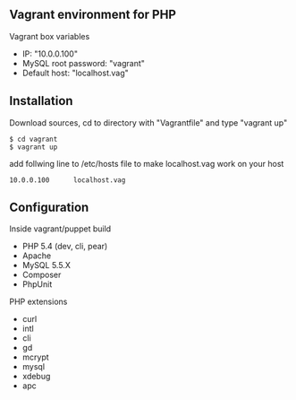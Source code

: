 Vagrant environment for PHP
-----------------------------------            
Vagrant box variables
- IP: "10.0.0.100"
- MySQL root password: "vagrant"
- Default host: "localhost.vag"
          
          
Installation
-----------------------------------
Download sources, cd to directory with "Vagrantfile" and type "vagrant up"
```
$ cd vagrant
$ vagrant up
```  
add follwing line to /etc/hosts file to make localhost.vag work on your host 
```
10.0.0.100      localhost.vag
```

Configuration
-----------------------------------
Inside vagrant/puppet build
- PHP 5.4 (dev, cli, pear)
- Apache
- MySQL 5.5.X
- Composer
- PhpUnit

PHP extensions
- curl
- intl
- cli
- gd
- mcrypt
- mysql
- xdebug
- apc